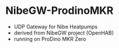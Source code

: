 # NibeGW-ProdinoMKR

* UDP Gateway for Nibe Heatpumps
* derived from NibeGW project (OpenHAB)
* running on ProDino MKR Zero
